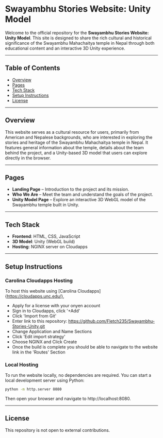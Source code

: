 # Swayambhu Stories Website: Unity Model

Welcome to the official repository for the **Swayambhu Stories Website: Unity Model**. This site is designed to share the rich cultural and historical significance of the Swayambhu Mahachaitya temple in Nepal through both educational content and an interactive 3D Unity experience.

---

## Table of Contents

- [Overview](#overview)
- [Pages](#pages)
- [Tech Stack](#tech-stack)
- [Setup Instructions](#setup-instructions)
- [License](#license)

---

## Overview

This website serves as a cultural resource for users, primarily from American and Nepalese backgrounds, who are interested in exploring the stories and heritage of the Swayambhu Mahachaitya temple in Nepal. It features general information about the temple, details about the team behind the project, and a Unity-based 3D model that users can explore directly in the browser.

---

## Pages

- **Landing Page** – Introduction to the project and its mission.
- **Who We Are** – Meet the team and understand the goals of the project.
- **Unity Model Page** – Explore an interactive 3D WebGL model of the Swayambhu temple built in Unity.

---

## Tech Stack

- **Frontend**: HTML, CSS, JavaScript
- **3D Model**: Unity (WebGL build)
- **Hosting**: NGINX server on Cloudapps

---

## Setup Instructions
### Carolina Cloudapps Hosting

To host this website using [Carolina Cloudapps]{https://cloudapps.unc.edu/}, 
- Apply for a license with your onyen account
- Sign in to Cloudapps, click '+Add'
- Click 'Import from Git'
- Enter link to this repository: https://github.com/Fletch235/Swayambhu-Stories-Unity.git
- Change Application and Name Sections
- Click 'Edit import strategy'
- Choose NGINX and Click Create
- Once the build is complete you should be able to navigate to the website link in the 'Routes' Section 

### Local Hosting
To run the website locally, no dependencies are required. You can start a local development server using Python:

```bash
python -m http.server 8080
```
Then open your browser and navigate to http://localhost:8080.



---

## License
This repository is not open to external contributions.

